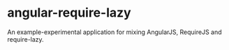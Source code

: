 angular-require-lazy
====================

An example-experimental application for mixing AngularJS, RequireJS and require-lazy.
